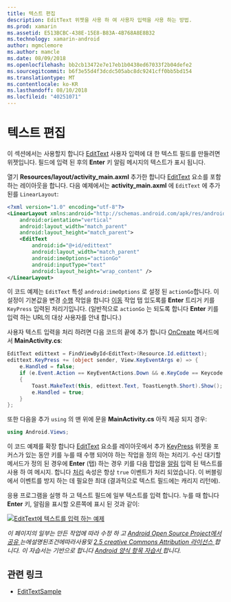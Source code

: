 ```yaml
---
title: 텍스트 편집
description: EditText 위젯을 사용 하 여 사용자 입력을 사용 하는 방법.
ms.prod: xamarin
ms.assetid: E513BCBC-438E-15E8-B83A-4B768A8E8B32
ms.technology: xamarin-android
author: mgmclemore
ms.author: mamcle
ms.date: 08/09/2018
ms.openlocfilehash: bb2cb13472e7e17eb1b0438ed67033f2b04defe2
ms.sourcegitcommit: b6f3e55d4f3dcdc505abc8dc9241cff0bb5bd154
ms.translationtype: MT
ms.contentlocale: ko-KR
ms.lasthandoff: 08/10/2018
ms.locfileid: "40251071"
---
```

# <a name="edit-text"></a>텍스트 편집

이 섹션에서는 사용할지 합니다 [EditText](https://developer.xamarin.com/api/type/Android.Widget.EditText/) 사용자 입력에 대 한 텍스트 필드를 만들려면 위젯입니다. 필드에 입력 된 후의 **Enter** 키 알림 메시지의 텍스트가 표시 됩니다.

열기 **Resources/layout/activity_main.axml** 추가한 합니다 [EditText](https://developer.xamarin.com/api/type/Android.Widget.EditText/) 요소를 포함 하는 레이아웃을 합니다. 다음 예제에서는 **activity_main.axml** 에 `EditText` 에 추가 된를 `LinearLayout`:

```xml
<?xml version="1.0" encoding="utf-8"?>
<LinearLayout xmlns:android="http://schemas.android.com/apk/res/android"
    android:orientation="vertical"
    android:layout_width="match_parent"
    android:layout_height="match_parent">
    <EditText
        android:id="@+id/edittext"
        android:layout_width="match_parent"
        android:imeOptions="actionGo"
        android:inputType="text"
        android:layout_height="wrap_content" />
</LinearLayout>
```

이 코드 예제는 `EditText` 특성 `android:imeOptions` 로 설정 된 `actionGo`합니다. 이 설정이 기본값을 변경 [수행](https://developer.android.com/reference/android/view/inputmethod/EditorInfo#IME_ACTION_DONE) 작업을 합니다 [이동](https://developer.android.com/reference/android/view/inputmethod/EditorInfo#IME_ACTION_GO) 작업 탭 있도록를 **Enter** 트리거 키를 `KeyPress` 입력된 처리기입니다.
(일반적으로 `actionGo` 는 되도록 합니다 **Enter** 키를 입력 하는 URL의 대상 사용자를 안내 합니다.)

사용자 텍스트 입력을 처리 하려면 다음 코드의 끝에 추가 합니다 [OnCreate](https://developer.xamarin.com/api/member/Android.App.Activity.OnCreate/) 메서드에서 **MainActivity.cs**:

```csharp
EditText edittext = FindViewById<EditText>(Resource.Id.edittext);
edittext.KeyPress += (object sender, View.KeyEventArgs e) => {
    e.Handled = false;
    if (e.Event.Action == KeyEventActions.Down && e.KeyCode == Keycode.Enter) 
    {
        Toast.MakeText(this, edittext.Text, ToastLength.Short).Show();
        e.Handled = true;
    }
};
```

또한 다음을 추가 `using` 의 맨 위에 문을 **MainActivity.cs** 아직 제공 되지 경우:

```csharp
using Android.Views;
```

이 코드 예제를 확장 합니다 [EditText](https://developer.xamarin.com/api/type/Android.Widget.EditText/) 요소를 레이아웃에서 추가 [KeyPress](https://developer.xamarin.com/api/event/Android.Views.View.KeyPress/) 위젯을 포커스가 있는 동안 키를 누를 때 수행 되어야 하는 작업을 정의 하는 처리기. 수신 대기할 메서드가 정의 된 경우에 **Enter** (탭) 하는 경우 키를 다음 팝업을 [알림](https://developer.xamarin.com/api/type/Android.Widget.Toast/) 입력 된 텍스트를 사용 하 여 메시지. 합니다 [처리](https://developer.xamarin.com/api/property/Android.Views.View+KeyEventArgs.Handled/) 속성은 항상 `true` 이벤트가 처리 되었습니다. 이 버블링에서 이벤트를 방지 하는 데 필요한 최대 (결과적으로 텍스트 필드에는 캐리지 리턴에).

응용 프로그램을 실행 하 고 텍스트 필드에 일부 텍스트를 입력 합니다. 누를 때 합니다 **Enter** 키, 알림을 표시할 오른쪽에 표시 된 것과 같이:

[![EditText에 텍스트를 입력 하는 예제](edit-text-images/edit-text-sml.png)](edit-text-images/edit-text.png#lightbox)

*이 페이지의 일부는 만든 작업에 따라 수정 하 고* [ *Android Open Source Project에서 공유* ](http://code.google.com/policies.html) *는에설명된조건에따라사용및* [ *2.5 creative Commons Attribution 라이선스* ](http://creativecommons.org/licenses/by/2.5/) *합니다. 이 자습서는 기반으로 합니다* [ *Android 양식 항목 자습서* ](http://developer.android.com/resources/tutorials/views/hello-formstuff.html) *합니다.*


## <a name="related-links"></a>관련 링크

- [EditTextSample](https://developer.xamarin.com/samples/monodroid/UserInterface/EditTextSample/)
